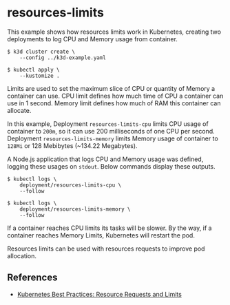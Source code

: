 # resources-limits

This example shows how resources limits work in Kubernetes, creating two
deployments to log CPU and Memory usage from container.

```console
$ k3d cluster create \
    --config ../k3d-example.yaml

$ kubectl apply \
    --kustomize .
```

Limits are used to set the maximum slice of CPU or quantity of Memory a
container can use. CPU limit defines how much time of CPU a container can use in
1 second. Memory limit defines how much of RAM this container can allocate.

In this example, Deployment `resources-limits-cpu` limits CPU usage of container
to `200m`, so it can use 200 milliseconds of one CPU per second. Deployment
`resources-limits-memory` limits Memory usage of container to `128Mi` or 128
Mebibytes (~134.22 Megabytes).

A Node.js application that logs CPU and Memory usage was defined, logging these
usages on `stdout`. Below commands display these outputs.

```console
$ kubectl logs \
    deployment/resources-limits-cpu \
    --follow

$ kubectl logs \
    deployment/resources-limits-memory \
    --follow
```

If a container reaches CPU limits its tasks will be slower. By the way, if a
container reaches Memory Limits, Kubernetes will restart the pod.

Resources limits can be used with resources requests to improve pod allocation.

## References

* [Kubernetes Best Practices: Resource Requests and Limits](https://cloud.google.com/blog/products/containers-kubernetes/kubernetes-best-practices-resource-requests-and-limits)
